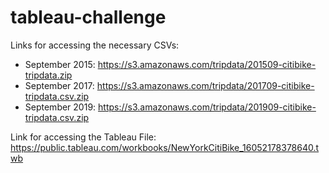 # tableau-challenge

Links for accessing the necessary CSVs:
  - September 2015: https://s3.amazonaws.com/tripdata/201509-citibike-tripdata.zip
  - September 2017: https://s3.amazonaws.com/tripdata/201709-citibike-tripdata.csv.zip
  - September 2019: https://s3.amazonaws.com/tripdata/201909-citibike-tripdata.csv.zip
  
Link for accessing the Tableau File: https://public.tableau.com/workbooks/NewYorkCitiBike_16052178378640.twb
